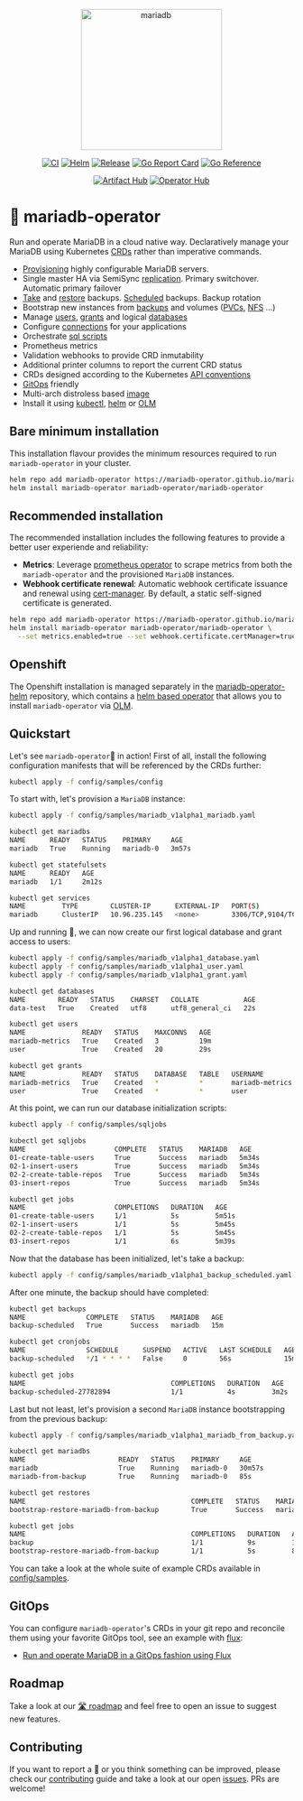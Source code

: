 <p align="center">
<img src="https://mariadb-operator.github.io/mariadb-operator/assets/mariadb-operator.png" alt="mariadb" width="250"/>
</p>

<p align="center">
<a href="https://github.com/mariadb-operator/mariadb-operator/actions/workflows/ci.yml"><img src="https://github.com/mariadb-operator/mariadb-operator/actions/workflows/ci.yml/badge.svg" alt="CI"></a>
<a href="https://github.com/mariadb-operator/mariadb-operator/actions/workflows/helm.yml"><img src="https://github.com/mariadb-operator/mariadb-operator/actions/workflows/helm.yml/badge.svg" alt="Helm"></a>
<a href="https://github.com/mariadb-operator/mariadb-operator/actions/workflows/release.yml"><img src="https://github.com/mariadb-operator/mariadb-operator/actions/workflows/release.yml/badge.svg" alt="Release"></a>
<a href="https://goreportcard.com/report/github.com/mariadb-operator/mariadb-operator"><img src="https://goreportcard.com/badge/github.com/mariadb-operator/mariadb-operator" alt="Go Report Card"></a>
<a href="https://pkg.go.dev/github.com/mariadb-operator/mariadb-operator"><img src="https://pkg.go.dev/badge/github.com/mariadb-operator/mariadb-operator.svg" alt="Go Reference"></a>
</p>

<p align="center">
<a href="https://artifacthub.io/packages/helm/mariadb-operator/mariadb-operator"><img src="https://img.shields.io/endpoint?url=https://artifacthub.io/badge/repository/mariadb-operator" alt="Artifact Hub"></a>
<a href="https://operatorhub.io/operator/mariadb-operator"><img src="https://img.shields.io/badge/Operator%20Hub-mariadb--operator-red" alt="Operator Hub"></a>
</p>

# 🦭 mariadb-operator

Run and operate MariaDB in a cloud native way. Declaratively manage your MariaDB using Kubernetes [CRDs](https://kubernetes.io/docs/tasks/extend-kubernetes/custom-resources/custom-resource-definitions/) rather than imperative commands.
- [Provisioning](./config/samples/mariadb_v1alpha1_mariadb.yaml) highly configurable MariaDB servers.
- Single master HA via SemiSync [replication](./config/samples/mariadb_v1alpha1_mariadb_replication.yaml). Primary switchover. Automatic primary failover
- [Take](./config/samples/mariadb_v1alpha1_backup.yaml) and [restore](./config/samples/mariadb_v1alpha1_restore.yaml) backups. [Scheduled](./config/samples/mariadb_v1alpha1_backup_scheduled.yaml) backups. Backup rotation
- Bootstrap new instances from [backups](./config/samples/mariadb_v1alpha1_mariadb_from_backup.yaml) and volumes ([PVCs](./config/samples/mariadb_v1alpha1_mariadb_from_pvc.yaml), [NFS](./config/samples/mariadb_v1alpha1_mariadb_from_nfs.yaml) ...)
- Manage [users](./config/samples/mariadb_v1alpha1_user.yaml), [grants](./config/samples/mariadb_v1alpha1_grant.yaml) and logical [databases](./config/samples/mariadb_v1alpha1_database.yaml)
- Configure [connections](./config/samples/mariadb_v1alpha1_connection.yaml) for your applications
- Orchestrate [sql scripts](./config/samples/sqljobs)
- Prometheus metrics
- Validation webhooks to provide CRD inmutability
- Additional printer columns to report the current CRD status
- CRDs designed according to the Kubernetes [API conventions](https://github.com/kubernetes/community/blob/master/contributors/devel/sig-architecture/api-conventions.md)
- [GitOps](https://opengitops.dev/) friendly
- Multi-arch distroless based [image](https://github.com/orgs/mariadb-operator/packages/container/package/mariadb-operator)
- Install it using [kubectl](./deploy/manifests), [helm](https://artifacthub.io/packages/helm/mariadb-operator/mariadb-operator) or [OLM](https://operatorhub.io/operator/mariadb-operator) 

## Bare minimum installation

This installation flavour provides the minimum resources required to run `mariadb-operator` in your cluster.

```bash
helm repo add mariadb-operator https://mariadb-operator.github.io/mariadb-operator
helm install mariadb-operator mariadb-operator/mariadb-operator
```

## Recommended installation

The recommended installation includes the following features to provide a better user experiende and reliability:
- **Metrics**: Leverage [prometheus operator](https://github.com/prometheus-community/helm-charts/tree/main/charts/kube-prometheus-stack) to scrape metrics from both the `mariadb-operator` and the provisioned `MariaDB` instances.
- **Webhook certificate renewal**: Automatic webhook certificate issuance and renewal using  [cert-manager](https://cert-manager.io/docs/installation/). By default, a static self-signed certificate is generated.

```bash
helm repo add mariadb-operator https://mariadb-operator.github.io/mariadb-operator
helm install mariadb-operator mariadb-operator/mariadb-operator \
  --set metrics.enabled=true --set webhook.certificate.certManager=true
```

## Openshift

The Openshift installation is managed separately in the [mariadb-operator-helm](https://github.com/mariadb-operator/mariadb-operator-helm) repository, which contains a [helm based operator](https://sdk.operatorframework.io/docs/building-operators/helm/) that allows you to install `mariadb-operator` via [OLM](https://olm.operatorframework.io/docs/).

## Quickstart

Let's see `mariadb-operator`🦭 in action! First of all, install the following configuration manifests that will be referenced by the CRDs further:
```bash
kubectl apply -f config/samples/config
```

To start with, let's provision a `MariaDB` instance:
```bash
kubectl apply -f config/samples/mariadb_v1alpha1_mariadb.yaml
```
```bash
kubectl get mariadbs
NAME      READY   STATUS    PRIMARY     AGE
mariadb   True    Running   mariadb-0   3m57s

kubectl get statefulsets
NAME      READY   AGE
mariadb   1/1     2m12s

kubectl get services
NAME         TYPE        CLUSTER-IP      EXTERNAL-IP   PORT(S)             AGE
mariadb      ClusterIP   10.96.235.145   <none>        3306/TCP,9104/TCP   2m17s
```
Up and running 🚀, we can now create our first logical database and grant access to users:
```bash
kubectl apply -f config/samples/mariadb_v1alpha1_database.yaml
kubectl apply -f config/samples/mariadb_v1alpha1_user.yaml
kubectl apply -f config/samples/mariadb_v1alpha1_grant.yaml
```
```bash
kubectl get databases
NAME        READY   STATUS    CHARSET   COLLATE           AGE
data-test   True    Created   utf8      utf8_general_ci   22s

kubectl get users
NAME              READY   STATUS    MAXCONNS   AGE
mariadb-metrics   True    Created   3          19m
user              True    Created   20         29s

kubectl get grants
NAME              READY   STATUS    DATABASE   TABLE   USERNAME          GRANTOPT   AGE
mariadb-metrics   True    Created   *          *       mariadb-metrics   false      19m
user              True    Created   *          *       user              true       36s
```
At this point, we can run our database initialization scripts:
```bash
kubectl apply -f config/samples/sqljobs
```
```bash
kubectl get sqljobs
NAME                      COMPLETE   STATUS    MARIADB   AGE
01-create-table-users     True       Success   mariadb   5m34s
02-1-insert-users         True       Success   mariadb   5m34s
02-2-create-table-repos   True       Success   mariadb   5m34s
03-insert-repos           True       Success   mariadb   5m34s

kubectl get jobs
NAME                      COMPLETIONS   DURATION   AGE
01-create-table-users     1/1           5s         5m51s
02-1-insert-users         1/1           5s         5m45s
02-2-create-table-repos   1/1           5s         5m45s
03-insert-repos           1/1           6s         5m39s
```

Now that the database has been initialized, let's take a backup:
```bash
kubectl apply -f config/samples/mariadb_v1alpha1_backup_scheduled.yaml
```
After one minute, the backup should have completed:
```bash
kubectl get backups
NAME               COMPLETE   STATUS    MARIADB   AGE
backup-scheduled   True       Success   mariadb   15m

kubectl get cronjobs
NAME               SCHEDULE      SUSPEND   ACTIVE   LAST SCHEDULE   AGE
backup-scheduled   */1 * * * *   False     0        56s             15m

kubectl get jobs
NAME                                    COMPLETIONS   DURATION   AGE
backup-scheduled-27782894               1/1           4s         3m2s
```
Last but not least, let's provision a second `MariaDB` instance bootstrapping from the previous backup:
```bash
kubectl apply -f config/samples/mariadb_v1alpha1_mariadb_from_backup.yaml
``` 
```bash
kubectl get mariadbs
NAME                       READY   STATUS    PRIMARY     AGE
mariadb                    True    Running   mariadb-0   30m57s
mariadb-from-backup        True    Running   mariadb-0   85s

kubectl get restores
NAME                                         COMPLETE   STATUS    MARIADB               AGE
bootstrap-restore-mariadb-from-backup        True       Success   mariadb-from-backup   72s

kubectl get jobs
NAME                                         COMPLETIONS   DURATION   AGE
backup                                       1/1           9s         12m
bootstrap-restore-mariadb-from-backup        1/1           5s         84s
``` 
You can take a look at the whole suite of example CRDs available in [config/samples](./config/samples/).

## GitOps

You can configure `mariadb-operator`'s CRDs in your git repo and reconcile them using your favorite GitOps tool, see an example with [flux](https://fluxcd.io/):
- [Run and operate MariaDB in a GitOps fashion using Flux](./examples/flux/)

## Roadmap

Take a look at our [🛣️ roadmap](./ROADMAP.md) and feel free to open an issue to suggest new features.


## Contributing

If you want to report a 🐛 or you think something can be improved, please check our [contributing](./CONTRIBUTING.md) guide and take a look at our open [issues](https://github.com/mariadb-operator/mariadb-operator/issues). PRs are welcome!
